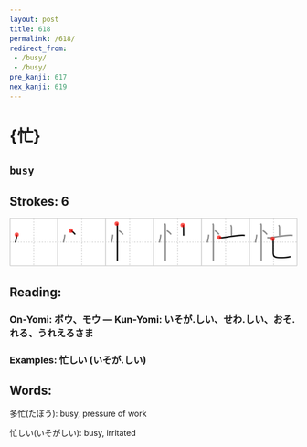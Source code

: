 ```yaml
---
layout: post
title: 618
permalink: /618/
redirect_from:
 - /busy/
 - /busy/
pre_kanji: 617
nex_kanji: 619
---
```


# {忙}

## `busy`

## Strokes: 6

<div class="stroke"><img src="../images/E5BF99.png" /></div>

## Reading:

### On-Yomi: ボウ、モウ &mdash; Kun-Yomi: いそが.しい、せわ.しい、おそ.れる、うれえるさま

### Examples: 忙しい (いそが.しい)

## Words:

多忙(たぼう): busy, pressure of work

忙しい(いそがしい): busy, irritated
